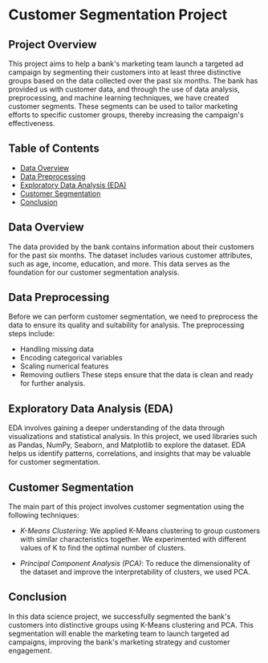 # Customer Segmentation Project
## Project Overview
This project aims to help a bank's marketing team launch a targeted ad campaign by segmenting their customers into at least three distinctive groups based on the data collected over the past six months.
The bank has provided us with customer data, and through the use of data analysis, preprocessing, and machine learning techniques, we have created customer segments.
These segments can be used to tailor marketing efforts to specific customer groups, thereby increasing the campaign's effectiveness.

## Table of Contents
- [Data Overview](#data-overview)
- [Data Preprocessing](#data-preprocessing)
- [Exploratory Data Analysis (EDA)](#exploratory-data-analysis-eda)
- [Customer Segmentation](#customer-segmentation)
- [Conclusion](#conclusion)

## Data Overview
The data provided by the bank contains information about their customers for the past six months. 
The dataset includes various customer attributes, such as age, income, education, and more.
This data serves as the foundation for our customer segmentation analysis.

## Data Preprocessing
Before we can perform customer segmentation, we need to preprocess the data to ensure its quality and suitability for analysis. The preprocessing steps include:
- Handling missing data
- Encoding categorical variables
- Scaling numerical features
- Removing outliers
These steps ensure that the data is clean and ready for further analysis.

## Exploratory Data Analysis (EDA)
EDA involves gaining a deeper understanding of the data through visualizations and statistical analysis.
In this project, we used libraries such as Pandas, NumPy, Seaborn, and Matplotlib to explore the dataset.
EDA helps us identify patterns, correlations, and insights that may be valuable for customer segmentation.

## Customer Segmentation
The main part of this project involves customer segmentation using the following techniques:

- *K-Means Clustering*: We applied K-Means clustering to group customers with similar characteristics together. We experimented with different values of K to find the optimal number of clusters.

- *Principal Component Analysis (PCA)*: To reduce the dimensionality of the dataset and improve the interpretability of clusters, we used PCA.

## Conclusion
In this data science project, we successfully segmented the bank's customers into distinctive groups using K-Means clustering and PCA.
This segmentation will enable the marketing team to launch targeted ad campaigns, improving the bank's marketing strategy and customer engagement.

